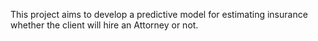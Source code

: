 This project aims to develop a predictive model for estimating insurance whether the client
will hire an Attorney or not.

